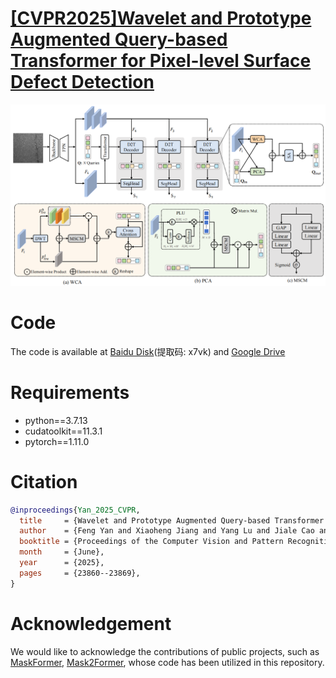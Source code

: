 # [\[CVPR2025\]Wavelet and Prototype Augmented Query-based Transformer for Pixel-level Surface Defect Detection](https://openaccess.thecvf.com/content/CVPR2025/papers/Yan_Wavelet_and_Prototype_Augmented_Query-based_Transformer_for_Pixel-level_Surface_Defect_CVPR_2025_paper.pdf)

![image](.//network.png)
# Code
The code is available at [Baidu Disk]( https://pan.baidu.com/s/1oc3gSLK7KsE4satHqBKDNQ?pwd=x7vk)(提取码: x7vk) and [Google Drive](https://drive.google.com/drive/folders/1HDRzqXynM4jp66FSBVcXoyJOrTB_jkLX?usp=sharing)
# Requirements
* python==3.7.13 
* cudatoolkit==11.3.1 
* pytorch==1.11.0 
# Citation
```bibtex
@inproceedings{Yan_2025_CVPR,
  title     = {Wavelet and Prototype Augmented Query-based Transformer for Pixel-level Surface Defect Detection},
  author    = {Feng Yan and Xiaoheng Jiang and Yang Lu and Jiale Cao and Dong Chen and Mingliang Xu},
  booktitle = {Proceedings of the Computer Vision and Pattern Recognition Conference (CVPR)},
  month     = {June},
  year      = {2025},
  pages     = {23860--23869},
}
```
# Acknowledgement
We would like to acknowledge the contributions of public projects, such as [MaskFormer](https://github.com/facebookresearch/MaskFormer), [Mask2Former](https://github.com/facebookresearch/Mask2Former), whose code has been utilized in this repository.
